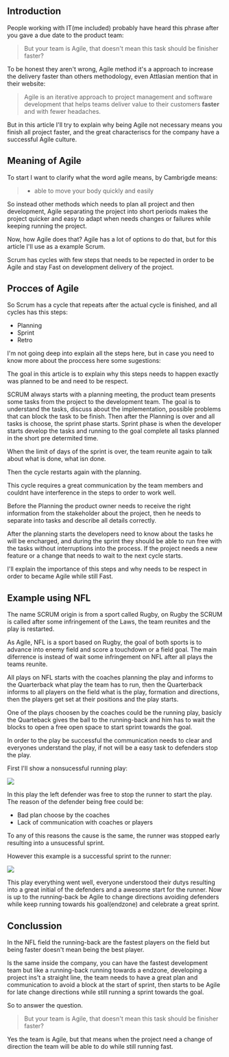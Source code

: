 ## Introduction
People working with IT(me included) probably have heard this phrase after you gave a due date to the product team:
> But your team is Agile, that doesn't mean this task should be finisher faster? 

To be honest they aren't wrong, Agile method it's a approach to increase the delivery faster than others methodology, even Attlasian mention that in their website: 
> Agile is an iterative approach to project management and software development that helps teams deliver value to their customers **faster** and with fewer headaches.

But in this article I'll try to explain why being Agile not necessary means you finish all project faster, and the great characteriscs for the company have a successful Agile culture.

<!-- But Agile has a proccess, and that proccess needs to be respect by all people involved on the project to be agile then faster, if this proccess isn't respect the company turns to not be Agile and maybe not Faster either. -->
<!-- That's what I want to explain in this article, why is important to understand and respect the process to be Agile then you start to become Faster. -->

<!-- But take a proccess to have a Agile culture, and this proccess needs to be respect, after the culture is finish the company starts to be faster. And that's what I want to explain in this article, why is important to be Agile first before being Faster. -->

## Meaning of Agile
To start I want to clarify what the word agile means, by Cambrigde means:
> - able to move your body quickly and easily

So instead other methods which needs to plan all project and then development, Agile separating the project into short periods makes the project quicker and easy to adapt when needs changes or failures while keeping running the project. 

<!-- The same definition the word has.  -->

Now, how Agile does that? 
Agile has a lot of options to do that, but for this article I'll use as a example Scrum.

Scrum has cycles with few steps that needs to be repected in order to be Agile and stay Fast on development delivery of the project.

## Procces of Agile
So Scrum has a cycle that repeats after the actual cycle is finished, and all cycles has this steps:
- Planning
- Sprint
- Retro

I'm not going deep into explain all the steps here, but in case you need to know more about the proccess here some sugestions:

The goal in this article is to explain why this steps needs to happen exactly was planned to be and need to be respect. 

SCRUM always starts with a planning meeting, the product team presents some tasks from the project to the development team. The goal is to understand the tasks, discuss about the implementation, possible problems that can block the task to be finish.
Then after the Planning is over and all tasks is choose, the sprint phase starts. Sprint phase is when the developer starts develop the tasks and running to the goal complete all tasks planned in the short pre determited time.

When the limit of days of the sprint is over, the team reunite again to talk about what is done, what isn done.

Then the cycle restarts again with the planning.

This cycle requires a great communication by the team members and couldnt have interference in the steps to order to work well.

Before the Planning the product owner needs to receive the right information from the stakeholder about the project, then he needs to separate into tasks and describe all details correctly.

After the planning starts the developers need to know about the tasks he will be encharged, and during the sprint they should be able to run free with the tasks without interruptions into the process. If the project needs a new feature or a change that needs to wait to the next cycle starts.

I'll explain the importance of this steps and why needs to be respect in order to became Agile while still Fast.


## Example using NFL
The name SCRUM origin is from a sport called Rugby, on Rugby the SCRUM is called after some infringement of the Laws, the team reunites and the play is restarted.

As Agile, NFL is a sport based on Rugby, the goal of both sports is to advance into enemy field and score a touchdown or a field goal. The main diferrence is instead of wait some infringement on NFL after all plays the teams reunite. 

All plays on NFL starts with the coaches planning the play and informs to the Quarterback what play the team has to run, then the Quarterback informs to all players on the field what is the play, formation and directions, then the players get set at their positions and the play starts.

One of the plays choosen by the coaches could be the running play, basicly the Quarteback gives the ball to the running-back and him has to wait the blocks to open a free open space to start sprint towards the goal.

In order to the play be successful the communication needs to clear and everyones understand the play, if not will be a easy task to defenders stop the play.

First I'll show a nonsucessful running play:

![](./failed_run_play.gif)

In this play the left defender was free to stop the runner to start the play.
The reason of the defender being free could be:
- Bad plan choose by the coaches
- Lack of communication with coaches or players

To any of this reasons the cause is the same, the runner was stopped early resulting into a unsucessful sprint.

However this example is a successful sprint to the runner:

![](./sucessful_run_play.gif)

This play everything went well, everyone understood their dutys resulting into a great initial of the defenders and a awesome start for the runner.
Now is up to the running-back be Agile to change directions avoiding defenders while keep running towards his goal(endzone) and celebrate a great sprint.

## Conclussion
In the NFL field the running-back are the fastest players on the field but being faster doesn't mean being the best player.

Is the same inside the company, you can have the fastest development team but like a running-back running towards a endzone, developing a project ins't a straight line, the team needs to have a great plan and communication to avoid a block at the start of sprint, then starts to be Agile for late change directions while still running a sprint towards the goal.

So to answer the question.
> But your team is Agile, that doesn't mean this task should be finisher faster? 

Yes the team is Agile, but that means when the project need a change of direction the team will be able to do while still running fast.
